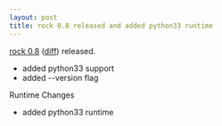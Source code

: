 ```yaml
---
layout: post
title: rock 0.8 released and added python33 runtime
---
```


[rock 0.8][pypi] ([diff][diff]) released.

 - added python33 support
 - added --version flag

Runtime Changes

 - added python33 runtime

[pypi]: http://pypi.python.org/pypi/rock/0.8.1
[diff]: https://github.com/rockstack/rock/compare/0.7.0...0.8.1
